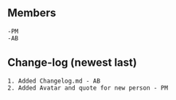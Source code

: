 ## Members
    -PM
    -AB

## Change-log (newest last)
    1. Added Changelog.md - AB
    2. Added Avatar and quote for new person - PM 